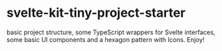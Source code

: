 # svelte-kit-tiny-project-starter
basic project structure, some TypeScript wrappers for Svelte interfaces, some basic UI components and a hexagon pattern with Icons. Enjoy!
